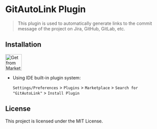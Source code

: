 <!-- Plugin description -->

# GitAutoLink Plugin

> This plugin is used to automatically generate links to the commit message of the project on Jira, GitHub, GitLab, etc.

<!-- Plugin description end -->

## Installation

<a href="https://plugins.jetbrains.com/plugin/21448-gitautolink" target="_blank">
  <img src="https://yiiguxing.github.io/TranslationPlugin/img/ext/installation_button.svg" height="52" alt="Get from Marketplace" title="Get from Marketplace">
</a>

- Using IDE built-in plugin system:

  `Settings/Preferences` > `Plugins` > `Marketplace` > `Search for "GitAutoLink"` > `Install Plugin`

## License

This project is licensed under the MIT License.
